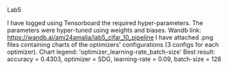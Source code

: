 Lab5

I have logged using Tensorboard the required hyper-parameters.
The parameters were hyper-tuned using weights and biases. 
Wandb link: https://wandb.ai/ami24amalia/lab5_cifar_10_pipeline
I have attached .png files containing charts of the optimizers' configurations (3 configs for each optimizer).
Chart legend: 'optimizer_learning-rate_batch-size'
Best result: accuracy = 0.4303, optimizer = SDG, learning-rate = 0.09, batch-size = 128
